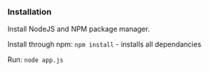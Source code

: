 ### Installation 

Install NodeJS and NPM package manager. 

Install through npm: `npm install` - installs all dependancies

Run: `node app.js` 

